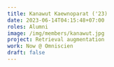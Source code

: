 ```yaml
---
title: Kanawut Kaewnoparat ('23)
date: 2023-06-14T04:15:48+07:00
roles: Alumni
image: /img/members/kanawut.jpg
project: Retrieval augmentation
work: Now @ Omniscien
draft: false
---
```


